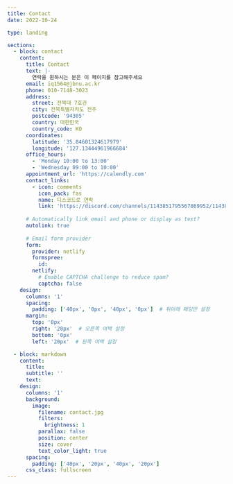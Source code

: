 ```yaml
---
title: Contact
date: 2022-10-24

type: landing

sections:
  - block: contact
    content:
      title: Contact
      text: |-
        연락을 원하시는 분은 이 페이지를 참고해주세요
      email: iq1564@jbnu.ac.kr
      phone: 010-7148-3023
      address:
        street: 전북대 7호관
        city: 전북특별자치도 전주
        postcode: '94305'
        country: 대한민국
        country_code: KO
      coordinates:
        latitude: '35.84601324617979'
        longitude: '127.13444961966684'
      office_hours:
        - 'Monday 10:00 to 13:00'
        - 'Wednesday 09:00 to 10:00'
      appointment_url: 'https://calendly.com'
      contact_links:
        - icon: comments
          icon_pack: fas
          name: 디스코드로 연락
          link: 'https://discord.com/channels/1143851795567869952/1143851796155076630'
    
      # Automatically link email and phone or display as text?
      autolink: true
    
      # Email form provider
      form:
        provider: netlify
        formspree:
          id:
        netlify:
          # Enable CAPTCHA challenge to reduce spam?
          captcha: false
    design:
      columns: '1'
      spacing:
        padding: ['40px', '0px', '40px', '0px']  # 위아래 패딩만 설정
      margin:
        top: '0px'
        right: '20px'  # 오른쪽 여백 설정
        bottom: '0px'
        left: '20px'  # 왼쪽 여백 설정

  - block: markdown
    content:
      title:
      subtitle: ''
      text:
    design:
      columns: '1'
      background:
        image: 
          filename: contact.jpg
          filters:
            brightness: 1
          parallax: false
          position: center
          size: cover
          text_color_light: true
      spacing:
        padding: ['40px', '20px', '40px', '20px']
      css_class: fullscreen
---
```

